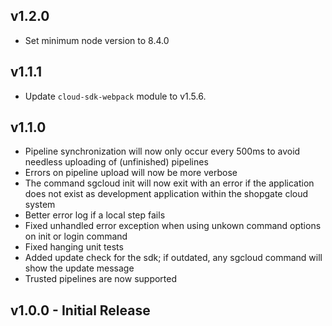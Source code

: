 ## v1.2.0
* Set minimum node version to 8.4.0

## v1.1.1
* Update `cloud-sdk-webpack` module to v1.5.6.

## v1.1.0
* Pipeline synchronization will now only occur every 500ms to avoid needless uploading of (unfinished) pipelines
* Errors on pipeline upload will now be more verbose
* The command sgcloud init will now exit with an error if the application does not exist as development application within the shopgate cloud system
* Better error log if a local step fails
* Fixed unhandled error exception when using unkown command options on init or login command
* Fixed hanging unit tests
* Added update check for the sdk; if outdated, any sgcloud command will show the update message
* Trusted pipelines are now supported

## v1.0.0 - Initial Release
